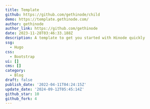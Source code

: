 ```yaml
---
title: Template
github: https://github.com/gethinode/child
demo: https://template.gethinode.com/
author: gethinode
author_link: https://github.com/gethinode
date: 2023-11-28T03:46:33.188Z
description: A template to get you started with Hinode quickly
ssg:
  - Hugo
css:
  - Bootstrap
ui: []
cms: []
category:
  - Blog
draft: false
publish_date: '2022-04-11T04:24:15Z'
update_date: '2024-09-12T05:45:14Z'
github_star: 10
github_fork: 4
---
```

